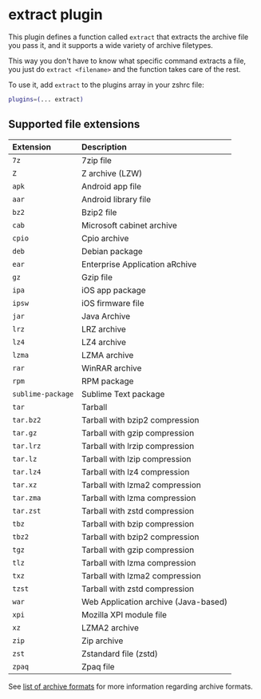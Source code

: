 # extract plugin

This plugin defines a function called `extract` that extracts the archive file
you pass it, and it supports a wide variety of archive filetypes.

This way you don't have to know what specific command extracts a file, you just
do `extract <filename>` and the function takes care of the rest.

To use it, add `extract` to the plugins array in your zshrc file:

```zsh
plugins=(... extract)
```

## Supported file extensions

| Extension         | Description                          |
|:------------------|:-------------------------------------|
| `7z`              | 7zip file                            |
| `Z`               | Z archive (LZW)                      |
| `apk`             | Android app file                     |
| `aar`             | Android library file                 |
| `bz2`             | Bzip2 file                           |
| `cab`             | Microsoft cabinet archive            |
| `cpio`            | Cpio archive                         |
| `deb`             | Debian package                       |
| `ear`             | Enterprise Application aRchive       |
| `gz`              | Gzip file                            |
| `ipa`             | iOS app package                      |
| `ipsw`            | iOS firmware file                    |
| `jar`             | Java Archive                         |
| `lrz`             | LRZ archive                          |
| `lz4`             | LZ4 archive                          |
| `lzma`            | LZMA archive                         |
| `rar`             | WinRAR archive                       |
| `rpm`             | RPM package                          |
| `sublime-package` | Sublime Text package                 |
| `tar`             | Tarball                              |
| `tar.bz2`         | Tarball with bzip2 compression       |
| `tar.gz`          | Tarball with gzip compression        |
| `tar.lrz`         | Tarball with lrzip compression       |
| `tar.lz`          | Tarball with lzip compression        |
| `tar.lz4`         | Tarball with lz4 compression         |
| `tar.xz`          | Tarball with lzma2 compression       |
| `tar.zma`         | Tarball with lzma compression        |
| `tar.zst`         | Tarball with zstd compression        |
| `tbz`             | Tarball with bzip compression        |
| `tbz2`            | Tarball with bzip2 compression       |
| `tgz`             | Tarball with gzip compression        |
| `tlz`             | Tarball with lzma compression        |
| `txz`             | Tarball with lzma2 compression       |
| `tzst`            | Tarball with zstd compression        |
| `war`             | Web Application archive (Java-based) |
| `xpi`             | Mozilla XPI module file              |
| `xz`              | LZMA2 archive                        |
| `zip`             | Zip archive                          |
| `zst`             | Zstandard file (zstd)                |
| `zpaq`            | Zpaq file                            |

See [list of archive formats](https://en.wikipedia.org/wiki/List_of_archive_formats) for
more information regarding archive formats.
